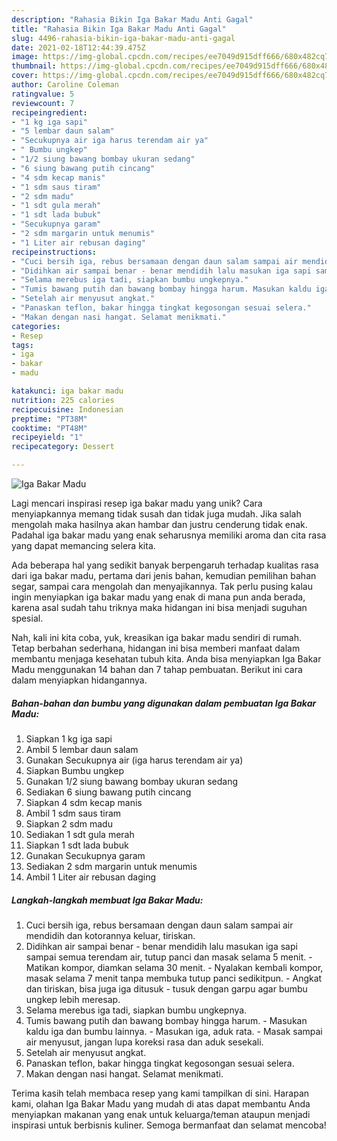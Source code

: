 ```yaml
---
description: "Rahasia Bikin Iga Bakar Madu Anti Gagal"
title: "Rahasia Bikin Iga Bakar Madu Anti Gagal"
slug: 4496-rahasia-bikin-iga-bakar-madu-anti-gagal
date: 2021-02-18T12:44:39.475Z
image: https://img-global.cpcdn.com/recipes/ee7049d915dff666/680x482cq70/iga-bakar-madu-foto-resep-utama.jpg
thumbnail: https://img-global.cpcdn.com/recipes/ee7049d915dff666/680x482cq70/iga-bakar-madu-foto-resep-utama.jpg
cover: https://img-global.cpcdn.com/recipes/ee7049d915dff666/680x482cq70/iga-bakar-madu-foto-resep-utama.jpg
author: Caroline Coleman
ratingvalue: 5
reviewcount: 7
recipeingredient:
- "1 kg iga sapi"
- "5 lembar daun salam"
- "Secukupnya air iga harus terendam air ya"
- " Bumbu ungkep"
- "1/2 siung bawang bombay ukuran sedang"
- "6 siung bawang putih cincang"
- "4 sdm kecap manis"
- "1 sdm saus tiram"
- "2 sdm madu"
- "1 sdt gula merah"
- "1 sdt lada bubuk"
- "Secukupnya garam"
- "2 sdm margarin untuk menumis"
- "1 Liter air rebusan daging"
recipeinstructions:
- "Cuci bersih iga, rebus bersamaan dengan daun salam sampai air mendidih dan kotorannya keluar, tiriskan."
- "Didihkan air sampai benar - benar mendidih lalu masukan iga sapi sampai semua terendam air, tutup panci dan masak selama 5 menit. Matikan kompor, diamkan selama 30 menit. Nyalakan kembali kompor, masak selama 7 menit tanpa membuka tutup panci sedikitpun. Angkat dan tiriskan, bisa juga iga ditusuk - tusuk dengan garpu agar bumbu ungkep lebih meresap."
- "Selama merebus iga tadi, siapkan bumbu ungkepnya."
- "Tumis bawang putih dan bawang bombay hingga harum. Masukan kaldu iga dan bumbu lainnya. Masukan iga, aduk rata. Masak sampai air menyusut, jangan lupa koreksi rasa dan aduk sesekali."
- "Setelah air menyusut angkat."
- "Panaskan teflon, bakar hingga tingkat kegosongan sesuai selera."
- "Makan dengan nasi hangat. Selamat menikmati."
categories:
- Resep
tags:
- iga
- bakar
- madu

katakunci: iga bakar madu 
nutrition: 225 calories
recipecuisine: Indonesian
preptime: "PT38M"
cooktime: "PT48M"
recipeyield: "1"
recipecategory: Dessert

---
```



![Iga Bakar Madu](https://img-global.cpcdn.com/recipes/ee7049d915dff666/680x482cq70/iga-bakar-madu-foto-resep-utama.jpg)

Lagi mencari inspirasi resep iga bakar madu yang unik? Cara menyiapkannya memang tidak susah dan tidak juga mudah. Jika salah mengolah maka hasilnya akan hambar dan justru cenderung tidak enak. Padahal iga bakar madu yang enak seharusnya memiliki aroma dan cita rasa yang dapat memancing selera kita.

Ada beberapa hal yang sedikit banyak berpengaruh terhadap kualitas rasa dari iga bakar madu, pertama dari jenis bahan, kemudian pemilihan bahan segar, sampai cara mengolah dan menyajikannya. Tak perlu pusing kalau ingin menyiapkan iga bakar madu yang enak di mana pun anda berada, karena asal sudah tahu triknya maka hidangan ini bisa menjadi suguhan spesial.




Nah, kali ini kita coba, yuk, kreasikan iga bakar madu sendiri di rumah. Tetap berbahan sederhana, hidangan ini bisa memberi manfaat dalam membantu menjaga kesehatan tubuh kita. Anda bisa menyiapkan Iga Bakar Madu menggunakan 14 bahan dan 7 tahap pembuatan. Berikut ini cara dalam menyiapkan hidangannya.

<!--inarticleads1-->

##### Bahan-bahan dan bumbu yang digunakan dalam pembuatan Iga Bakar Madu:

1. Siapkan 1 kg iga sapi
1. Ambil 5 lembar daun salam
1. Gunakan Secukupnya air (iga harus terendam air ya)
1. Siapkan  Bumbu ungkep
1. Gunakan 1/2 siung bawang bombay ukuran sedang
1. Sediakan 6 siung bawang putih cincang
1. Siapkan 4 sdm kecap manis
1. Ambil 1 sdm saus tiram
1. Siapkan 2 sdm madu
1. Sediakan 1 sdt gula merah
1. Siapkan 1 sdt lada bubuk
1. Gunakan Secukupnya garam
1. Sediakan 2 sdm margarin untuk menumis
1. Ambil 1 Liter air rebusan daging




<!--inarticleads2-->

##### Langkah-langkah membuat Iga Bakar Madu:

1. Cuci bersih iga, rebus bersamaan dengan daun salam sampai air mendidih dan kotorannya keluar, tiriskan.
1. Didihkan air sampai benar - benar mendidih lalu masukan iga sapi sampai semua terendam air, tutup panci dan masak selama 5 menit. - Matikan kompor, diamkan selama 30 menit. - Nyalakan kembali kompor, masak selama 7 menit tanpa membuka tutup panci sedikitpun. - Angkat dan tiriskan, bisa juga iga ditusuk - tusuk dengan garpu agar bumbu ungkep lebih meresap.
1. Selama merebus iga tadi, siapkan bumbu ungkepnya.
1. Tumis bawang putih dan bawang bombay hingga harum. - Masukan kaldu iga dan bumbu lainnya. - Masukan iga, aduk rata. - Masak sampai air menyusut, jangan lupa koreksi rasa dan aduk sesekali.
1. Setelah air menyusut angkat.
1. Panaskan teflon, bakar hingga tingkat kegosongan sesuai selera.
1. Makan dengan nasi hangat. Selamat menikmati.




Terima kasih telah membaca resep yang kami tampilkan di sini. Harapan kami, olahan Iga Bakar Madu yang mudah di atas dapat membantu Anda menyiapkan makanan yang enak untuk keluarga/teman ataupun menjadi inspirasi untuk berbisnis kuliner. Semoga bermanfaat dan selamat mencoba!
